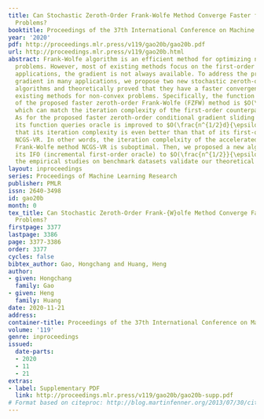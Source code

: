 ```yaml
---
title: Can Stochastic Zeroth-Order Frank-Wolfe Method Converge Faster for Non-Convex
  Problems?
booktitle: Proceedings of the 37th International Conference on Machine Learning
year: '2020'
pdf: http://proceedings.mlr.press/v119/gao20b/gao20b.pdf
url: http://proceedings.mlr.press/v119/gao20b.html
abstract: Frank-Wolfe algorithm is an efficient method for optimizing non-convex constrained
  problems. However, most of existing methods focus on the first-order case. In real-world
  applications, the gradient is not always available. To address the problem of lacking
  gradient in many applications, we propose two new stochastic zeroth-order Frank-Wolfe
  algorithms and theoretically proved that they have a faster convergence rate than
  existing methods for non-convex problems. Specifically, the function queries oracle
  of the proposed faster zeroth-order Frank-Wolfe (FZFW) method is $O(\frac{n^{1/2}d}{\epsilon^2})$
  which can match the iteration complexity of the first-order counterpart approximately.
  As for the proposed faster zeroth-order conditional gradient sliding (FZCGS) method,
  its function queries oracle is improved to $O(\frac{n^{1/2}d}{\epsilon})$, indicating
  that its iteration complexity is even better than that of its first-order counterpart
  NCGS-VR. In other words, the iteration complelxity of the accelerated first-order
  Frank-Wolfe method NCGS-VR is suboptimal. Then, we proposed a new algorithm to improve
  its IFO (incremental first-order oracle) to $O(\frac{n^{1/2}}{\epsilon})$. At last,
  the empirical studies on benchmark datasets validate our theoretical results.
layout: inproceedings
series: Proceedings of Machine Learning Research
publisher: PMLR
issn: 2640-3498
id: gao20b
month: 0
tex_title: Can Stochastic Zeroth-Order Frank-{W}olfe Method Converge Faster for Non-Convex
  Problems?
firstpage: 3377
lastpage: 3386
page: 3377-3386
order: 3377
cycles: false
bibtex_author: Gao, Hongchang and Huang, Heng
author:
- given: Hongchang
  family: Gao
- given: Heng
  family: Huang
date: 2020-11-21
address: 
container-title: Proceedings of the 37th International Conference on Machine Learning
volume: '119'
genre: inproceedings
issued:
  date-parts:
  - 2020
  - 11
  - 21
extras:
- label: Supplementary PDF
  link: http://proceedings.mlr.press/v119/gao20b/gao20b-supp.pdf
# Format based on citeproc: http://blog.martinfenner.org/2013/07/30/citeproc-yaml-for-bibliographies/
---
```

